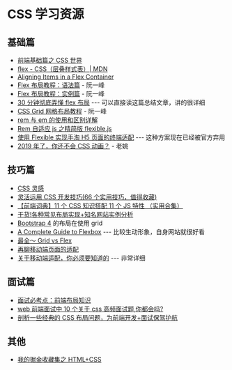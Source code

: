 # CSS 学习资源

## 基础篇

- [前端基础篇之 CSS 世界](https://juejin.im/post/5ce607a7e51d454f6f16eb3d)
- [flex - CSS（层叠样式表）| MDN](https://developer.mozilla.org/zh-CN/docs/Web/CSS/flex)
- [Aligning Items in a Flex Container](https://developer.mozilla.org/en-US/docs/Web/CSS/CSS_Flexible_Box_Layout/Aligning_Items_in_a_Flex_Container)
- [Flex 布局教程：语法篇](http://www.ruanyifeng.com/blog/2015/07/flex-grammar.html) - 阮一峰
- [Flex 布局教程：实例篇](http://www.ruanyifeng.com/blog/2015/07/flex-examples.html) - 阮一峰
- [30 分钟彻底弄懂 flex 布局](https://cloud.tencent.com/developer/article/1354252) --- 可以直接读这篇总结文章，讲的很详细
- [CSS Grid 网格布局教程](http://www.ruanyifeng.com/blog/2019/03/grid-layout-tutorial.html) - 阮一峰
- [rem 与 em 的使用和区别详解](http://caibaojian.com/rem-vs-em.html)
- [Rem 自适应 js 之精简版 flexible.js](http://caibaojian.com/simple-flexible.html)
- [使用 Flexible 实现手淘 H5 页面的终端适配](https://www.w3cplus.com/mobile/lib-flexible-for-html5-layout.html) --- 这种方案现在已经被官方弃用
- [2019 年了，你还不会 CSS 动画？](https://mp.weixin.qq.com/s?__biz=MzA4ODUzNTE2Nw==&mid=2451046550&idx=1&sn=57d53bfd555557b1b7f42cc03a822073&chksm=87c41986b0b3909074ba64c699109569bb122be2876329c30c96c6888faec2b7204504426b56&mpshare=1&scene=23&srcid&sharer_sharetime=1574303452539&sharer_shareid=73865875704bcba3caa8b09c62f6bd7a%23rd) - 老姚

## 技巧篇

- [CSS 灵感](https://chokcoco.github.io/CSS-Inspiration/#/)
- [灵活运用 CSS 开发技巧(66 个实用技巧，值得收藏)](https://juejin.im/post/5d4d0ec651882549594e7293)
- [【前端词典】11 个 CSS 知识搭配 11 个 JS 特性 （实用合集）](https://juejin.im/post/5d6ffb676fb9a06b1c744bd5#heading-12)
- [干货!各种常见布局实现+知名网站实例分析](https://juejin.im/post/5aa252ac518825558001d5de#heading-55)
- [Bootstrap 4](https://v4.bootcss.com/docs/4.0/layout/grid/) 的布局在使用 grid
- [A Complete Guide to Flexbox](https://css-tricks.com/snippets/css/a-guide-to-flexbox/) --- 比较生动形象，自身网站就很好看
- [最全～ Grid vs Flex](https://zhuanlan.zhihu.com/p/46757975)
- [再聊移动端页面的适配](https://juejin.im/entry/5a619c62518825734a74c2cc#comment)
- [关于移动端适配，你必须要知道的](https://juejin.im/post/5cddf289f265da038f77696c) --- 非常详细

## 面试篇

- [面试必考点：前端布局知识](https://mp.weixin.qq.com/s?__biz=MzA4ODUzNTE2Nw==&mid=2451046552&idx=1&sn=b0be51400f8b742ddef6ccb470d06d72&chksm=87c41988b0b3909e7b308c6163cc86ecfd322a9047d3bb95693626ab9aed406b6d4de169ab80&mpshare=1&scene=23&srcid&sharer_sharetime=1574820784872&sharer_shareid=73865875704bcba3caa8b09c62f6bd7a%23rd)
- [web 前端面试中 10 个关于 css 高频面试题,你都会吗?](https://mp.weixin.qq.com/s?__biz=MzI4NDYxNTM0OQ==&mid=2247484312&idx=1&sn=f4c51d7c3b7dc49f234d119ca0983bb4&chksm=ebf9f442dc8e7d54e2c29761fe9b8c9909a475aca434543759ddd5c1a6e2e8ac10e406bb99ef&mpshare=1&scene=23&srcid=1121SGoxE9Vgb66UMridQbbF&sharer_sharetime=1574331417826&sharer_shareid=73865875704bcba3caa8b09c62f6bd7a%23rd)
- [剖析一些经典的 CSS 布局问题，为前端开发+面试保驾护航](https://mp.weixin.qq.com/s?__biz=MzA4ODUzNTE2Nw==&mid=2451046565&idx=1&sn=9d3a8dc9541b03389a68dfca3149adf3&chksm=87c419b5b0b390a36b8b5ab23f6261e1e54af5b3a23ecc94eec569f2b4d706c40240da85aa06&mpshare=1&scene=23&srcid&sharer_sharetime=1574822522579&sharer_shareid=73865875704bcba3caa8b09c62f6bd7a%23rd)

## 其他

- [我的掘金收藏集之 HTML+CSS](https://juejin.im/collection/5bc456df6fb9a040cff4649d)
